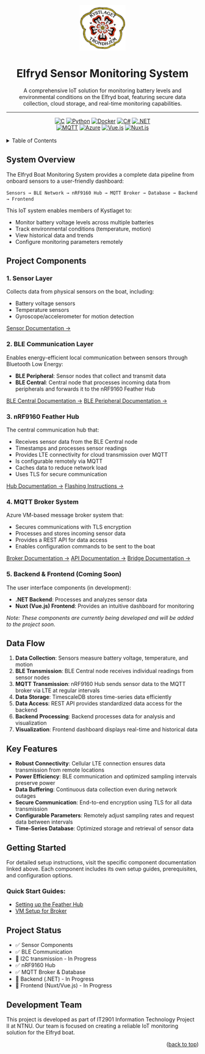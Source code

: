<div id="top"></div>

<div align="center">
  <a href="https://www.kystlaget-trh.no/">
    <img src="images/logo.jpg" alt="Logo" width="120" height="120">
  </a>

  <br />
  <h1 align="center">Elfryd Sensor Monitoring System</h1>
  

  <p align="center">
    A comprehensive IoT solution for monitoring battery levels and environmental conditions on the Elfryd boat, featuring secure data collection, cloud storage, and real-time monitoring capabilities.
  </p>
</div>

<hr />

<div align="center">
  <a href="https://en.wikipedia.org/wiki/C_(programming_language)"><img src="https://tinyurl.com/249mjzb9" alt="C"></a>
  <a href="https://www.python.org/"><img src="https://tinyurl.com/26vvmywy" alt="Python"></a>
  <a href="https://www.docker.com/"><img src="https://tinyurl.com/278rykn6" alt="Docker"></a>
  <a href="https://docs.microsoft.com/en-us/dotnet/csharp/"><img src="https://tinyurl.com/2c9p4knv" alt="C#"></a>
  <a href="https://dotnet.microsoft.com/"><img src="https://tinyurl.com/26sekyup" alt=".NET"></a>
  <br>
  <a href="https://mqtt.org/"><img src="https://tinyurl.com/2yeuyq5z" alt="MQTT"></a>
  <a href="https://azure.microsoft.com/"><img src="https://tinyurl.com/2b7fwu7m" alt="Azure"></a>
  <a href="https://vuejs.org/"><img src="https://tinyurl.com/22c28lf3" alt="Vue.js"></a>
  <a href="https://nuxtjs.org/"><img src="https://tinyurl.com/25w36sc9" alt="Nuxt.js"></a>
</div>

<br />

<details>
  <summary>Table of Contents</summary>
  <ol>
    <li><a href="#system-overview">System Overview</a></li>
    <li>
      <a href="#project-components">Project Components</a>
      <ul>
        <li><a href="#1-sensor-layer">Sensor Layer</a></li>
        <li><a href="#2-ble-communication-layer">BLE Communication Layer</a></li>
        <li><a href="#3-nrf9160-feather-hub">nRF9160 Feather Hub</a></li>
        <li><a href="#4-mqtt-broker-system">MQTT Broker System</a></li>
        <li><a href="#5-backend--frontend-coming-soon">Backend & Frontend</a></li>
      </ul>
    </li>
    <li><a href="#data-flow">Data Flow</a></li>
    <li><a href="#key-features">Key Features</a></li>
    <li><a href="#getting-started">Getting Started</a></li>
    <li><a href="#project-status">Project Status</a></li>
    <li><a href="#development-team">Development Team</a></li>
  </ol>
</details>

<!-- # Elfryd Boat Monitoring System -->

<!-- ![Elfryd Logo](/battery-sensor/images/logo.jpg) -->

<!-- A comprehensive IoT solution for monitoring battery levels and environmental conditions on the Elfryd boat, featuring secure data collection, cloud storage, and real-time monitoring capabilities. -->

## System Overview

The Elfryd Boat Monitoring System provides a complete data pipeline from onboard sensors to a user-friendly dashboard:

```
Sensors → BLE Network → nRF9160 Hub → MQTT Broker → Database → Backend → Frontend
```

This IoT system enables members of Kystlaget to:

- Monitor battery voltage levels across multiple batteries
- Track environmental conditions (temperature, motion)
- View historical data and trends
- Configure monitoring parameters remotely

## Project Components

### 1. Sensor Layer

Collects data from physical sensors on the boat, including:

- Battery voltage sensors
- Temperature sensors
- Gyroscope/accelerometer for motion detection

[Sensor Documentation →](/battery-sensor/sensor/README.md)

### 2. BLE Communication Layer

Enables energy-efficient local communication between sensors through Bluetooth Low Energy:

- **BLE Peripheral**: Sensor nodes that collect and transmit data
- **BLE Central**: Central node that processes incoming data from peripherals and forwards it to the nRF9160 Feather Hub

[BLE Central Documentation →](/battery-sensor/nrf/ble/central/README.md)
[BLE Peripheral Documentation →](/battery-sensor/nrf/ble/peripheral/README.md)

### 3. nRF9160 Feather Hub

The central communication hub that:

- Receives sensor data from the BLE Central node
- Timestamps and processes sensor readings
- Provides LTE connectivity for cloud transmission over MQTT
- Is configurable remotely via MQTT
- Caches data to reduce network load
- Uses TLS for secure communication

[Hub Documentation →](/battery-sensor/nrf/hub/README.md)
[Flashing Instructions →](/battery-sensor/nrf/hub/docs/FLASHING.md)

### 4. MQTT Broker System

Azure VM-based message broker system that:

- Secures communications with TLS encryption
- Processes and stores incoming sensor data
- Provides a REST API for data access
- Enables configuration commands to be sent to the boat

[Broker Documentation →](/battery-sensor/broker/README.md)
[API Documentation →](/battery-sensor/broker/docs/api.md)
[Bridge Documentation →](/battery-sensor/broker/docs/bridge.md)

### 5. Backend & Frontend (Coming Soon)

The user interface components (in development):

- **.NET Backend**: Processes and analyzes sensor data
- **Nuxt (Vue.js) Frontend**: Provides an intuitive dashboard for monitoring

*Note: These components are currently being developed and will be added to the project soon.*

## Data Flow

1. **Data Collection**: Sensors measure battery voltage, temperature, and motion
2. **BLE Transmission**: BLE Central node receives individual readings from sensor nodes
3. **MQTT Transmission**: nRF9160 Hub sends sensor data to the MQTT broker via LTE at regular intervals
4. **Data Storage**: TimescaleDB stores time-series data efficiently
5. **Data Access**: REST API provides standardized data access for the backend
6. **Backend Processing**: Backend processes data for analysis and visualization
7. **Visualization**: Frontend dashboard displays real-time and historical data

## Key Features

- **Robust Connectivity**: Cellular LTE connection ensures data transmission from remote locations
- **Power Efficiency**: BLE communication and optimized sampling intervals preserve power
- **Data Buffering**: Continuous data collection even during network outages
- **Secure Communication**: End-to-end encryption using TLS for all data transmission
- **Configurable Parameters**: Remotely adjust sampling rates and request data between intervals
- **Time-Series Database**: Optimized storage and retrieval of sensor data

## Getting Started

For detailed setup instructions, visit the specific component documentation linked above. Each component includes its own setup guides, prerequisites, and configuration options.

### Quick Start Guides:

- [Setting up the Feather Hub](/battery-sensor/nrf/hub/docs/FLASHING.md)
- [VM Setup for Broker](/battery-sensor/broker/docs/vm_setup.md)

## Project Status

- ✅ Sensor Components
- ✅ BLE Communication
- 🔄 I2C transmission - In Progress
- ✅ nRF9160 Hub
- ✅ MQTT Broker & Database
- 🔄 Backend (.NET) - In Progress
- 🔄 Frontend (Nuxt/Vue.js) - In Progress

## Development Team

This project is developed as part of IT2901 Information Technology Project II at NTNU. Our team is focused on creating a reliable IoT monitoring solution for the Elfryd boat.

<p align="right">(<a href="#top">back to top</a>)</p>